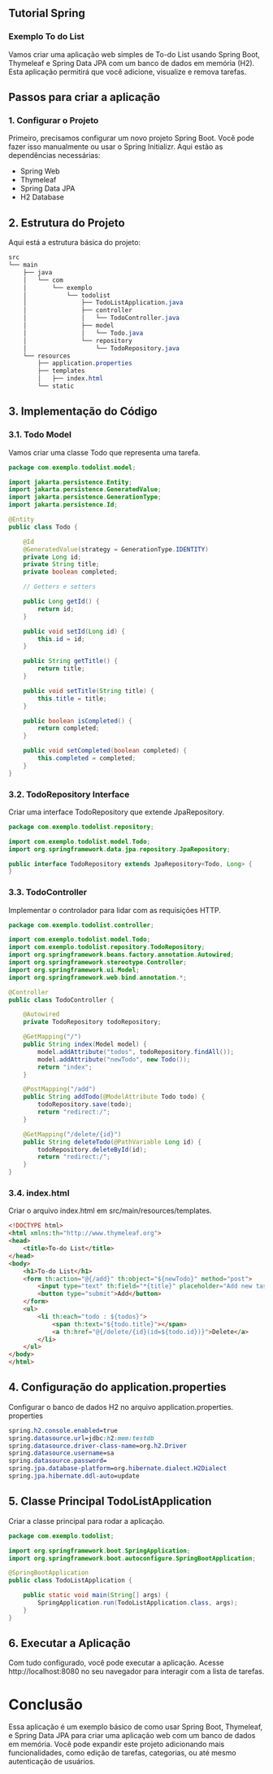 ## Tutorial Spring
### Exemplo To do List

Vamos criar uma aplicação web simples de To-do List usando Spring Boot, Thymeleaf e Spring Data JPA com um banco de dados em memória (H2). Esta aplicação permitirá que você adicione, visualize e remova tarefas.

## Passos para criar a aplicação
### 1. Configurar o Projeto
Primeiro, precisamos configurar um novo projeto Spring Boot. Você pode fazer isso manualmente ou usar o Spring Initializr. Aqui estão as dependências necessárias:
* Spring Web
* Thymeleaf
* Spring Data JPA
* H2 Database

## 2. Estrutura do Projeto
Aqui está a estrutura básica do projeto:
```css
src
└── main
    ├── java
    │   └── com
    │       └── exemplo
    │           └── todolist
    │               ├── TodoListApplication.java
    │               ├── controller
    │               │   └── TodoController.java
    │               ├── model
    │               │   └── Todo.java
    │               └── repository
    │                   └── TodoRepository.java
    └── resources
        ├── application.properties
        ├── templates
        │   ├── index.html
        └── static
```

## 3. Implementação do Código
### 3.1. Todo Model
Vamos criar uma classe Todo que representa uma tarefa.
```java
package com.exemplo.todolist.model;

import jakarta.persistence.Entity;
import jakarta.persistence.GeneratedValue;
import jakarta.persistence.GenerationType;
import jakarta.persistence.Id;

@Entity
public class Todo {

    @Id
    @GeneratedValue(strategy = GenerationType.IDENTITY)
    private Long id;
    private String title;
    private boolean completed;

    // Getters e setters

    public Long getId() {
        return id;
    }

    public void setId(Long id) {
        this.id = id;
    }

    public String getTitle() {
        return title;
    }

    public void setTitle(String title) {
        this.title = title;
    }

    public boolean isCompleted() {
        return completed;
    }

    public void setCompleted(boolean completed) {
        this.completed = completed;
    }
}
```

### 3.2. TodoRepository Interface
Criar uma interface TodoRepository que extende JpaRepository.
```java
package com.exemplo.todolist.repository;

import com.exemplo.todolist.model.Todo;
import org.springframework.data.jpa.repository.JpaRepository;

public interface TodoRepository extends JpaRepository<Todo, Long> {
}
```
### 3.3. TodoController
Implementar o controlador para lidar com as requisições HTTP.
```java
package com.exemplo.todolist.controller;

import com.exemplo.todolist.model.Todo;
import com.exemplo.todolist.repository.TodoRepository;
import org.springframework.beans.factory.annotation.Autowired;
import org.springframework.stereotype.Controller;
import org.springframework.ui.Model;
import org.springframework.web.bind.annotation.*;

@Controller
public class TodoController {

    @Autowired
    private TodoRepository todoRepository;

    @GetMapping("/")
    public String index(Model model) {
        model.addAttribute("todos", todoRepository.findAll());
        model.addAttribute("newTodo", new Todo());
        return "index";
    }

    @PostMapping("/add")
    public String addTodo(@ModelAttribute Todo todo) {
        todoRepository.save(todo);
        return "redirect:/";
    }

    @GetMapping("/delete/{id}")
    public String deleteTodo(@PathVariable Long id) {
        todoRepository.deleteById(id);
        return "redirect:/";
    }
}
```

### 3.4. index.html
Criar o arquivo index.html em src/main/resources/templates.
```html
<!DOCTYPE html>
<html xmlns:th="http://www.thymeleaf.org">
<head>
    <title>To-do List</title>
</head>
<body>
    <h1>To-do List</h1>
    <form th:action="@{/add}" th:object="${newTodo}" method="post">
        <input type="text" th:field="*{title}" placeholder="Add new task"/>
        <button type="submit">Add</button>
    </form>
    <ul>
        <li th:each="todo : ${todos}">
            <span th:text="${todo.title}"></span>
            <a th:href="@{/delete/{id}(id=${todo.id})}">Delete</a>
        </li>
    </ul>
</body>
</html>
```
## 4. Configuração do application.properties
Configurar o banco de dados H2 no arquivo application.properties.
properties
```css
spring.h2.console.enabled=true
spring.datasource.url=jdbc:h2:mem:testdb
spring.datasource.driver-class-name=org.h2.Driver
spring.datasource.username=sa
spring.datasource.password=
spring.jpa.database-platform=org.hibernate.dialect.H2Dialect
spring.jpa.hibernate.ddl-auto=update
```
## 5. Classe Principal TodoListApplication
Criar a classe principal para rodar a aplicação.
```java
package com.exemplo.todolist;

import org.springframework.boot.SpringApplication;
import org.springframework.boot.autoconfigure.SpringBootApplication;

@SpringBootApplication
public class TodoListApplication {

    public static void main(String[] args) {
        SpringApplication.run(TodoListApplication.class, args);
    }
}
```
## 6. Executar a Aplicação
Com tudo configurado, você pode executar a aplicação. Acesse http://localhost:8080 no seu navegador para interagir com a lista de tarefas.

# Conclusão
Essa aplicação é um exemplo básico de como usar Spring Boot, Thymeleaf, e Spring Data JPA para criar uma aplicação web com um banco de dados em memória. Você pode expandir este projeto adicionando mais funcionalidades, como edição de tarefas, categorias, ou até mesmo autenticação de usuários.